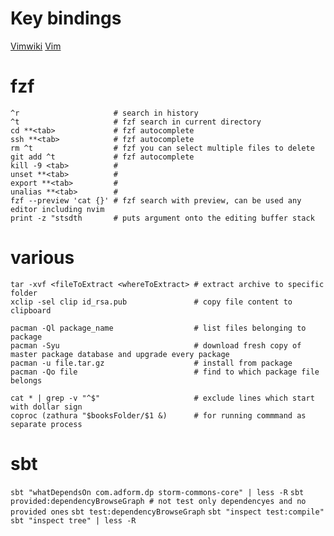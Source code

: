# Key bindings

[Vimwiki](Vimwiki)
[Vim](Vim)

# fzf

```
^r                     # search in history
^t                     # fzf search in current directory
cd **<tab>             # fzf autocomplete
ssh **<tab>            # fzf autocomplete
rm ^t                  # fzf you can select multiple files to delete
git add ^t             # fzf autocomplete
kill -9 <tab>          #
unset **<tab>          #
export **<tab>         #
unalias **<tab>        #
fzf --preview 'cat {}' # fzf search with preview, can be used any editor including nvim
print -z "stsdth       # puts argument onto the editing buffer stack
```



# various

```
tar -xvf <fileToExtract <whereToExtract> # extract archive to specific folder
xclip -sel clip id_rsa.pub               # copy file content to clipboard

pacman -Ql package_name                  # list files belonging to package
pacman -Syu                              # download fresh copy of master package database and upgrade every package
pacman -u file.tar.gz                    # install from package
pacman -Qo file                          # find to which package file belongs

cat * | grep -v "^$"                     # exclude lines which start with dollar sign
coproc (zathura "$booksFolder/$1 &)      # for running commmand as separate process
```

# sbt

`sbt "whatDependsOn com.adform.dp storm-commons-core" | less -R`
`sbt provided:dependencyBrowseGraph # not test only dependencyes and no provided ones`
`sbt test:dependencyBrowseGraph`
`sbt "inspect test:compile"`
`sbt "inspect tree" | less -R`
